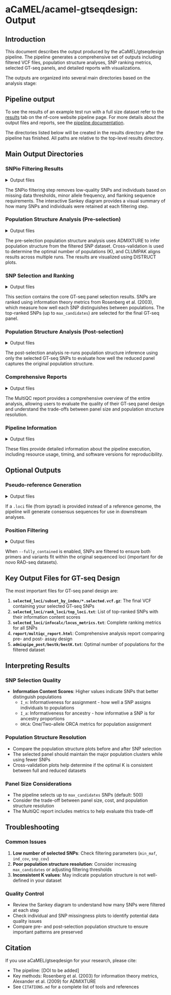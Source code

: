 # aCaMEL/acamel-gtseqdesign: Output

## Introduction

This document describes the output produced by the aCaMEL/gtseqdesign pipeline. The pipeline generates a comprehensive set of outputs including filtered VCF files, population structure analyses, SNP ranking metrics, selected GT-seq panels, and detailed reports with visualizations.

The outputs are organized into several main directories based on the analysis stage:

## Pipeline output

To see the results of an example test run with a full size dataset refer to the [results](https://nf-co.re/gtseqdesign/results) tab on the nf-core website pipeline page.
For more details about the output files and reports, see the
[pipeline documentation](https://nf-co.re/gtseqdesign/usage#understanding-the-outputs).

The directories listed below will be created in the results directory after the pipeline has finished. All paths are relative to the top-level results directory.

## Main Output Directories

### SNPio Filtering Results

<details markdown="1">
<summary>Output files</summary>

- `snpio/`
  - `snpio_filter/`
    - `*.filter.nremover.vcf.gz`: Filtered VCF file with low-quality SNPs and individuals removed
    - `*.filter.nremover.vcf.gz.tbi`: Index file for the filtered VCF
    - `*_output/`: Directory containing detailed SNPio filtering reports
      - `filtering_results_sankey*.html`: Interactive Sankey diagram showing filtering steps
      - `individual_missingness.csv`: Per-individual missing data statistics
      - `pop_individ_locus_missingness.csv`: Population-level missingness statistics
      - `snp_missingness.csv`: Per-SNP missing data statistics
      - `filtering_summary.txt`: Summary of filtering steps and retained data

</details>

The SNPio filtering step removes low-quality SNPs and individuals based on missing data thresholds, minor allele frequency, and flanking sequence requirements. The interactive Sankey diagram provides a visual summary of how many SNPs and individuals were retained at each filtering step.

### Population Structure Analysis (Pre-selection)

<details markdown="1">
<summary>Output files</summary>

- `admixpipe_pre/`
  - `admixturepipeline/`
    - `results.zip`: Complete ADMIXTURE results archive
    - `*.stdout`: ADMIXTURE run logs
    - `*.Q`: Ancestry coefficient files for each K value
    - `*.P`: Allele frequency files for each K value
    - `*_pops.txt`: Population assignments
    - `*_inds.txt`: Individual sample names
    - `*.map` and `*.ped`: PLINK format files
    - `*.qfiles.json`: Metadata for Q files
  - `clumpak/`
    - `clumpakOutput/`: CLUMPAK clustering results
  - `cvsum/`
    - `cv_file.MajClust.png`: Cross-validation plot
    - `loglikelihood_file.MajClust.png`: Log-likelihood plot
    - `cv_output.txt`: Cross-validation values for each K
    - `ll_output.txt`: Log-likelihood values for each K
  - `distruct/`
    - `MajorClusterRuns.txt`: Best clustering runs for each K
    - `*/best_results/`: Best ADMIXTURE results for each K
      - `ClumppIndFile.output.*`: CLUMPP-processed ancestry coefficients
    - `*.pdf`: DISTRUCT population structure plots
  - `bestk/`
    - `bestK.txt`: Optimal K value based on cross-validation
    - `best_clumpp_indfile.out`: Best ancestry coefficients for optimal K
    - `popmap.txt`: Inferred population assignments based on ancestry

</details>

The pre-selection population structure analysis uses ADMIXTURE to infer population structure from the filtered SNP dataset. Cross-validation is used to determine the optimal number of populations (K), and CLUMPAK aligns results across multiple runs. The results are visualized using DISTRUCT plots.

### SNP Selection and Ranking

<details markdown="1">
<summary>Output files</summary>

- `selected_loci/`
  - `snpio_convert_structure/`
    - `*.labeled.stru`: STRUCTURE format file for selected SNPs
    - `*_output/`: SNPio conversion reports
  - `infocalc/`
    - `locus_metrics.txt`: Information theory metrics for each SNP
      - Columns include: Locus, I_n, I_a, ORCA[1-allele], ORCA[2-allele]
  - `rank_loci/`
    - `top_loci.txt`: Top-ranked SNPs selected for GT-seq panel
      - Contains SNP index and ranking metric value
  - `subset_by_index/`
    - `*.selected.vcf.gz`: VCF file containing only selected SNPs
    - `*.selected.vcf.gz.tbi`: Index for selected SNPs VCF

</details>

This section contains the core GT-seq panel selection results. SNPs are ranked using information theory metrics from Rosenberg et al. (2003), which measure how well each SNP distinguishes between populations. The top-ranked SNPs (up to `max_candidates`) are selected for the final GT-seq panel.

### Population Structure Analysis (Post-selection)

<details markdown="1">
<summary>Output files</summary>

- `admixpipe_post/`
  - Similar structure to `admixpipe_pre/` but analyzing only the selected SNPs
  - Allows comparison of population structure resolution before and after SNP selection

</details>

The post-selection analysis re-runs population structure inference using only the selected GT-seq SNPs to evaluate how well the reduced panel captures the original population structure.

### Comprehensive Reports

<details markdown="1">
<summary>Output files</summary>

- `report/`
  - `multiqc_report.html`: Comprehensive interactive report with all analyses
    - Cross-validation plots for optimal K selection
    - Population structure bar plots (pre- and post-selection)
    - SNP filtering summary with Sankey diagrams
    - Information theory metrics distributions and scatter plots
    - Sample statistics and missing data summaries
    - Admixture coefficient comparisons
  - `multiqc_data/`: Supporting data files for the report
  - `multiqc_plots/`: Individual plot files (if generated)

</details>

The MultiQC report provides a comprehensive overview of the entire analysis, allowing users to evaluate the quality of their GT-seq panel design and understand the trade-offs between panel size and population structure resolution.

### Pipeline Information

<details markdown="1">
<summary>Output files</summary>

- `pipeline_info/`
  - `execution_report_*.html`: Nextflow execution report
  - `execution_timeline_*.html`: Timeline of process execution
  - `execution_trace_*.txt`: Detailed trace of all processes
  - `pipeline_dag_*.html`: Directed acyclic graph of the pipeline
  - `nf_core_pipeline_software_mqc_versions.yml`: Software versions used
  - `params_*.json`: Parameters used for the pipeline run

</details>

These files provide detailed information about the pipeline execution, including resource usage, timing, and software versions for reproducibility.

## Optional Outputs

### Pseudo-reference Generation

<details markdown="1">
<summary>Output files</summary>

- `psuedoreference/` (only if `.loci` file provided as reference)
  - `consensus.fa`: Consensus sequences generated from RAD loci

</details>

If a `.loci` file (from ipyrad) is provided instead of a reference genome, the pipeline will generate consensus sequences for use in downstream analyses.

### Position Filtering

<details markdown="1">
<summary>Output files</summary>

- `candidates/` (only if `--fully_contained true`)
  - `*.filtered.vcf.gz`: VCF with SNPs filtered by position within loci
  - `*.filtered.vcf.gz.tbi`: Index for position-filtered VCF

</details>

When `--fully_contained` is enabled, SNPs are filtered to ensure both primers and variants fit within the original sequenced loci (important for de novo RAD-seq datasets).

## Key Output Files for GT-seq Design

The most important files for GT-seq panel design are:

1. **`selected_loci/subset_by_index/*.selected.vcf.gz`**: The final VCF containing your selected GT-seq SNPs
2. **`selected_loci/rank_loci/top_loci.txt`**: List of top-ranked SNPs with their information content scores
3. **`selected_loci/infocalc/locus_metrics.txt`**: Complete ranking metrics for all SNPs
4. **`report/multiqc_report.html`**: Comprehensive analysis report comparing pre- and post- assay design
5. **`admixpipe_post/bestk/bestK.txt`**: Optimal number of populations for the filtered dataset

## Interpreting Results

### SNP Selection Quality

- **Information Content Scores**: Higher values indicate SNPs that better distinguish populations
  - `I_n`: Informativeness for assignment - how well a SNP assigns individuals to populations
  - `I_a`: Informativeness for ancestry - how informative a SNP is for ancestry proportions
  - `ORCA`: One/Two-allele ORCA metrics for population assignment

### Population Structure Resolution

- Compare the population structure plots before and after SNP selection
- The selected panel should maintain the major population clusters while using fewer SNPs
- Cross-validation plots help determine if the optimal K is consistent between full and reduced datasets

### Panel Size Considerations

- The pipeline selects up to `max_candidates` SNPs (default: 500)
- Consider the trade-off between panel size, cost, and population structure resolution
- The MultiQC report includes metrics to help evaluate this trade-off

## Troubleshooting

### Common Issues

1. **Low number of selected SNPs**: Check filtering parameters (`min_maf`, `ind_cov`, `snp_cov`)
2. **Poor population structure resolution**: Consider increasing `max_candidates` or adjusting filtering thresholds
3. **Inconsistent K values**: May indicate population structure is not well-defined in your dataset

### Quality Control

- Review the Sankey diagram to understand how many SNPs were filtered at each step
- Check individual and SNP missingness plots to identify potential data quality issues
- Compare pre- and post-selection population structure to ensure important patterns are preserved

## Citation

If you use aCaMEL/gtseqdesign for your research, please cite:

- The pipeline: [DOI to be added]
- Key methods: Rosenberg et al. (2003) for information theory metrics, Alexander et al. (2009) for ADMIXTURE
- See `CITATIONS.md` for a complete list of tools and references
